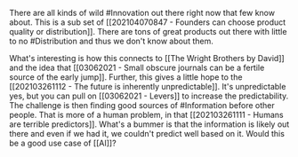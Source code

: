 There are all kinds of wild #Innovation out there right now that few know about. This is a sub set of [[202104070847 - Founders can choose product quality or distribution]]. There are tons of great products out there with little to no #Distribution and thus we don't know about them. 

What's interesting is how this connects to [[The Wright Brothers by David]] and the idea that [[03062021 - Small obscure journals can be a fertile source of the early jump]]. Further, this gives a little hope to the [[202103261112 - The future is inherently unpredictable]]. It's unpredictable yes, but you can pull on [[03062021 - Levers]] to increase the predictability. The challenge is then finding good sources of #Information before other people. That is more of a human problem, in that [[202103261111 - Humans are terrible predictors]]. What's a bummer is that the information is likely out there and even if we had it, we couldn't predict well based on it. Would this be a good use case of [[AI]]? 